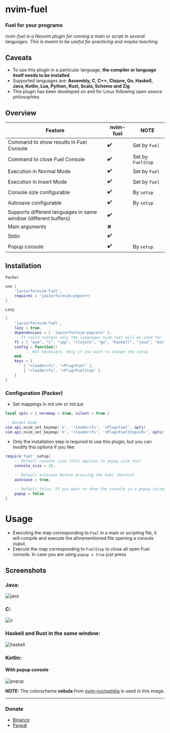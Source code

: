 # nvim-fuel
### Fuel for your programs
*nvim-fuel is a Neovim plugin for running a main or script in several languages. This is meant to be useful for practicing and maybe teaching.*

## Caveats
- To use this plugin in a particular language, **the compiler or language itself needs to be installed**.
- Supported languages are: **Assembly, C, C++, Clojure, Go, Haskell, Java, Kotlin, Lua, Python, Rust, Scala, Scheme and Zig**
- This plugin has been developed on and for Linux following open source philosophies.

## Overview
| Feature | nvim-fuel | NOTE |
| ------- | ------------- | ---- |
| Command to show results in Fuel Console | :heavy_check_mark: | Set by `Fuel` |
| Command to close Fuel Console | :heavy_check_mark: | Set by `FuelStop` |
| Execution in Normal Mode | :heavy_check_mark: | Set by `Fuel` |
| Execution in Insert Mode | :heavy_check_mark: | Set by `Fuel` |
| Console size configurable | :heavy_check_mark: | By `setup` |
| Autosave configurable | :heavy_check_mark: | By `setup` |
| Supports different languages in same window (different buffers)  | :heavy_check_mark: |  |
| Main arguments | :x: | |
| Stdin | :heavy_check_mark: | |
| Popup console | :heavy_check_mark: | By `setup` |

## Installation
`Packer`
```lua
use {
    'javiorfo/nvim-fuel',
    requires = 'javiorfo/nvim-popcorn'
}
```
`Lazy`
```lua
{
    'javiorfo/nvim-fuel',
    lazy = true,
    dependencies = { 'javiorfo/nvim-popcorn' },
    -- ft could contain only the languages nvim-fuel will be used for
    ft = { "asm", "c", "cpp", "clojure", "go", "haskell", "java", "kotlin", "lua", "python", "rust", "scala", "scheme", "zig" },
    config = function()
         -- Not necessary. Only if you want to change the setup
    end,
    keys = {
        { "<leader>fu", "<Plug>Fuel" },
        { "<leader>fs", "<Plug>FuelStop" }
    }
}
```

### Configuration (Packer)
- Set mappings in *init.vim* or *init.lua*
```lua
local opts = { noremap = true, silent = true }

-- Normal mode 
vim.api.nvim_set_keymap('n', '<leader>fu', '<Plug>Fuel', opts)
vim.api.nvim_set_keymap('n', '<leader>fs', '<Plug>FuelStop<CR>', opts)
```

- Only the installation step is required to use this plugin, but you can modify this options if you like:
```lua
require'fuel'.setup{
    -- Default console size (this applies to popup size too)
    console_size = 10,

    -- Default autosave before pressing the Fuel shortcut
    autosave = true,

    -- Default false. If you want to show the console in a popup instead of a buffer
    popup = false
}
```

# Usage
- Executing the map corresponding to `Fuel` in a main or scripting file, it will compile and execute the aforementioned file opening a console ouput.
- Execute the map corresponding to `FuelStop` to close all open Fuel console. In case you are using `popup = true` just press <ESC>

## Screenshots
### Java:
<img src="https://github.com/javiorfo/img/blob/master/nvim-fuel/fuel-java.gif?raw=true" alt="java" />

### C:
<img src="https://github.com/javiorfo/img/blob/master/nvim-fuel/fuel-c.gif?raw=true" alt="c" />

### Haskell and Rust in the same window:
<img src="https://github.com/javiorfo/img/blob/master/nvim-fuel/fuel-haskell-rust.gif?raw=true" alt="haskell" />

### Kotlin:
#### With popup console
<img src="https://github.com/javiorfo/img/blob/master/nvim-fuel/fuel_popup.png?raw=true" alt="popup" />

**NOTE:** The colorscheme **nebula** from [nvim-nyctophilia](https://github.com/javiorfo/nvim-nyctophilia) is used in this image.

---

### Donate
- [Binance](https://raw.githubusercontent.com/javiorfo/img/master/binance/BinancePayQR.png)
- [Paypal](https://www.paypal.com/donate/?hosted_button_id=FA7SGLSCT2H8G)
